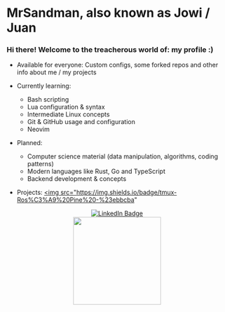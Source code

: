 
# MrSandman, also known as Jowi / Juan


### Hi there! Welcome to the treacherous world of: my profile :)

- Available for everyone: Custom configs, some forked repos and other info about me / my projects

- Currently learning: 
  * Bash scripting
  * Lua configuration & syntax
  * Intermediate Linux concepts
  * Git & GitHub usage and configuration
  * Neovim
  
- Planned:
  * Computer science material (data manipulation, algorithms, coding patterns)
  * Modern languages like Rust, Go and TypeScript
  * Backend development & concepts

- Projects:
<a align="center" href="https://github.com/rose-pine/tmux" target="blank"><img src="https://img.shields.io/badge/tmux-Ros%C3%A9%20Pine%20-%23ebbcba"


<div id="badges" align="center">
  <a href="https://www.linkedin.com/in/juan-mananes-prieto">
    <img src="https://img.shields.io/badge/LinkedIn-blue?style=for-the-badge&logo=linkedin&logoColor=white" alt="LinkedIn Badge"/>
  </a>
</div>
<div id="header" align="center">
  <img src="https://media2.giphy.com/media/qBPfoLfWxabJACq7Dv/giphy.gif?cid=ecf05e4742btzqnriv93gmg3bicaesqtmrq87mrvroomlmvz&ep=v1_gifs_search&rid=giphy.gif&ct=g" width="200"/>
</div>
